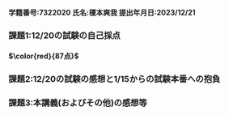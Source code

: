 #### 学籍番号:7322020  氏名:榎本爽我  提出年月日:2023/12/21
### 課題1:12/20の試験の自己採点
#### $\color{red}{87点}$
### 課題2:12/20の試験の感想と1/15からの試験本番への抱負

### 課題3:本講義(およびその他)の感想等